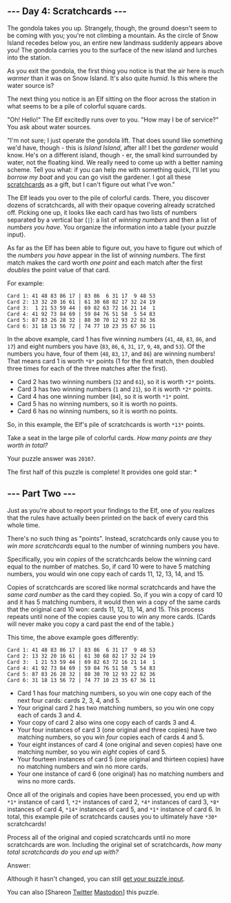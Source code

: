\--- Day 4: Scratchcards ---
----------

The gondola takes you up. Strangely, though, the ground doesn't seem to be coming with you; you're not climbing a mountain. As the circle of Snow Island recedes below you, an entire new landmass suddenly appears above you! The gondola carries you to the surface of the new island and lurches into the station.

As you exit the gondola, the first thing you notice is that the air here is much *warmer* than it was on Snow Island. It's also quite *humid*. Is this where the water source is?

The next thing you notice is an Elf sitting on the floor across the station in what seems to be a pile of colorful square cards.

"Oh! Hello!" The Elf excitedly runs over to you. "How may I be of service?" You ask about water sources.

"I'm not sure; I just operate the gondola lift. That does sound like something we'd have, though - this is *Island Island*, after all! I bet the *gardener* would know. He's on a different island, though - er, the small kind surrounded by water, not the floating kind. We really need to come up with a better naming scheme. Tell you what: if you can help me with something quick, I'll let you *borrow my boat* and you can go visit the gardener. I got all these [scratchcards](https://en.wikipedia.org/wiki/Scratchcard) as a gift, but I can't figure out what I've won."

The Elf leads you over to the pile of colorful cards. There, you discover dozens of scratchcards, all with their opaque covering already scratched off. Picking one up, it looks like each card has two lists of numbers separated by a vertical bar (`|`): a list of *winning numbers* and then a list of *numbers you have*. You organize the information into a table (your puzzle input).

As far as the Elf has been able to figure out, you have to figure out which of the *numbers you have* appear in the list of *winning numbers*. The first match makes the card worth *one point* and each match after the first *doubles* the point value of that card.

For example:

```
Card 1: 41 48 83 86 17 | 83 86  6 31 17  9 48 53
Card 2: 13 32 20 16 61 | 61 30 68 82 17 32 24 19
Card 3:  1 21 53 59 44 | 69 82 63 72 16 21 14  1
Card 4: 41 92 73 84 69 | 59 84 76 51 58  5 54 83
Card 5: 87 83 26 28 32 | 88 30 70 12 93 22 82 36
Card 6: 31 18 13 56 72 | 74 77 10 23 35 67 36 11

```

In the above example, card 1 has five winning numbers (`41`, `48`, `83`, `86`, and `17`) and eight numbers you have (`83`, `86`, `6`, `31`, `17`, `9`, `48`, and `53`). Of the numbers you have, four of them (`48`, `83`, `17`, and `86`) are winning numbers! That means card 1 is worth `*8*` points (1 for the first match, then doubled three times for each of the three matches after the first).

* Card 2 has two winning numbers (`32` and `61`), so it is worth `*2*` points.
* Card 3 has two winning numbers (`1` and `21`), so it is worth `*2*` points.
* Card 4 has one winning number (`84`), so it is worth `*1*` point.
* Card 5 has no winning numbers, so it is worth no points.
* Card 6 has no winning numbers, so it is worth no points.

So, in this example, the Elf's pile of scratchcards is worth `*13*` points.

Take a seat in the large pile of colorful cards. *How many points are they worth in total?*

Your puzzle answer was `20107`.

The first half of this puzzle is complete! It provides one gold star: \*

\--- Part Two ---
----------

Just as you're about to report your findings to the Elf, one of you realizes that the rules have actually been printed on the back of every card this whole time.

There's no such thing as "points". Instead, scratchcards only cause you to *win more scratchcards* equal to the number of winning numbers you have.

Specifically, you win *copies* of the scratchcards below the winning card equal to the number of matches. So, if card 10 were to have 5 matching numbers, you would win one copy each of cards 11, 12, 13, 14, and 15.

Copies of scratchcards are scored like normal scratchcards and have the *same card number* as the card they copied. So, if you win a copy of card 10 and it has 5 matching numbers, it would then win a copy of the same cards that the original card 10 won: cards 11, 12, 13, 14, and 15. This process repeats until none of the copies cause you to win any more cards. (Cards will never make you copy a card past the end of the table.)

This time, the above example goes differently:

```
Card 1: 41 48 83 86 17 | 83 86  6 31 17  9 48 53
Card 2: 13 32 20 16 61 | 61 30 68 82 17 32 24 19
Card 3:  1 21 53 59 44 | 69 82 63 72 16 21 14  1
Card 4: 41 92 73 84 69 | 59 84 76 51 58  5 54 83
Card 5: 87 83 26 28 32 | 88 30 70 12 93 22 82 36
Card 6: 31 18 13 56 72 | 74 77 10 23 35 67 36 11

```

* Card 1 has four matching numbers, so you win one copy each of the next four cards: cards 2, 3, 4, and 5.
* Your original card 2 has two matching numbers, so you win one copy each of cards 3 and 4.
* Your copy of card 2 also wins one copy each of cards 3 and 4.
* Your four instances of card 3 (one original and three copies) have two matching numbers, so you win *four* copies each of cards 4 and 5.
* Your eight instances of card 4 (one original and seven copies) have one matching number, so you win *eight* copies of card 5.
* Your fourteen instances of card 5 (one original and thirteen copies) have no matching numbers and win no more cards.
* Your one instance of card 6 (one original) has no matching numbers and wins no more cards.

Once all of the originals and copies have been processed, you end up with `*1*` instance of card 1, `*2*` instances of card 2, `*4*` instances of card 3, `*8*` instances of card 4, `*14*` instances of card 5, and `*1*` instance of card 6. In total, this example pile of scratchcards causes you to ultimately have `*30*` scratchcards!

Process all of the original and copied scratchcards until no more scratchcards are won. Including the original set of scratchcards, *how many total scratchcards do you end up with?*

Answer:

Although it hasn't changed, you can still [get your puzzle input](4/input).

You can also [Shareon [Twitter](https://twitter.com/intent/tweet?text=I%27ve+completed+Part+One+of+%22Scratchcards%22+%2D+Day+4+%2D+Advent+of+Code+2023&url=https%3A%2F%2Fadventofcode%2Ecom%2F2023%2Fday%2F4&related=ericwastl&hashtags=AdventOfCode) [Mastodon](javascript:void(0);)] this puzzle.